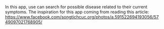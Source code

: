 In this app, use can search for possible disease related to their current symptoms.
The inspiration for this app coming from reading this article: https://www.facebook.com/songtichcuc.org/photos/a.591522694193056/5749097021768905/
